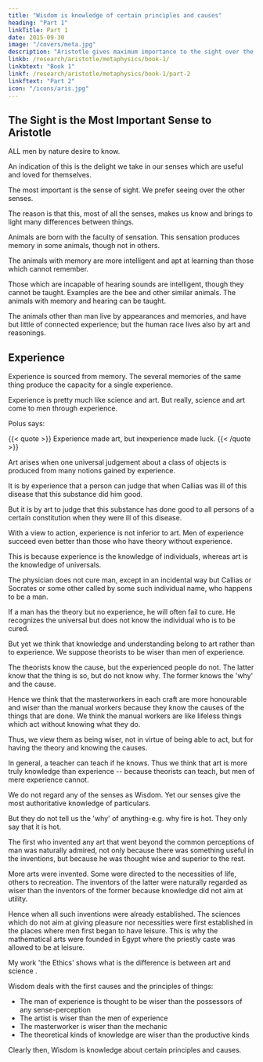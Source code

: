 ```yaml
---
title: "Wisdom is knowledge of certain principles and causes"
heading: "Part 1"
linkTitle: Part 1
date: 2015-09-30
image: "/covers/meta.jpg"
description: "Aristotle gives maximum importance to the sight over the other senses"
linkb: /research/aristotle/metaphysics/book-1/
linkbtext: "Book 1"
linkf: /research/aristotle/metaphysics/book-1/part-2
linkftext: "Part 2"
icon: "/icons/aris.jpg"
---
```



<!-- Written 350 B.C.E Translated by W. D. Ross -->

## The Sight is the Most Important Sense to Aristotle

ALL men by nature desire to know. 

An indication of this is the delight we take in our senses which are useful and loved for themselves.

The most important is the sense of sight. We prefer seeing over the other senses. 

<!-- For not only with a view to action, but even when we are not going to do anything, we prefer seeing (one might say) to everything else.  -->


The reason is that this, most of all the senses, makes us know and brings to light many differences between things.

Animals are born with the faculty of sensation. This sensation produces memory in some animals, though not in others.

The animals with memory are more intelligent and apt at learning than those which cannot remember.

Those which are incapable of hearing sounds are intelligent, though they cannot be taught. Examples are the bee and other similar animals. The animals with memory and hearing can be taught.

The animals other than man live by appearances and memories, and have but little of connected experience; but the human race lives also by art and reasonings. 


## Experience

Experience is sourced from memory. The several memories of the same thing produce the capacity for a single experience. 

Experience is pretty much like science and art. But really, science and art come to men through experience. 

Polus says:

{{< quote >}}
Experience made art, but inexperience made luck.
{{< /quote >}}


Art arises when one universal judgement about a class of objects is produced from many notions gained by experience. 

It is by experience that a person can judge that when Callias was ill of this disease that this substance did him good. 

<!-- , and similarly in the case of Socrates and in many individual cases, is a matter of experience;  -->

But it is by art to judge that this substance has done good to all persons of a certain constitution<!-- , marked off in one class, --> when they were ill of this disease<!-- , e.g. to phlegmatic or bilious people when burning with fevers- -->.

With a view to action, experience is not inferior to art. Men of experience succeed even better than those who have theory without experience.

This is because experience is the knowledge of individuals, whereas art is the knowledge of universals. <!-- , and actions and productions which are all concerned with the individual. --> 

The physician does not cure man, except in an incidental way but Callias or Socrates or some other called by some such individual name, who happens to be a man. 

If a man has the theory but no experience, he will often fail to cure. He recognizes the universal but does not know the individual who is to be cured.

But yet we think that knowledge and understanding belong to art rather than to experience. We suppose theorists to be wiser than men of experience. 

<!-- This implies that Wisdom depends in all cases rather on knowledge. -->

The theorists know the cause, but the experienced people do not. The latter know that the thing is so, but do not know why. The former knows the 'why' and the cause. 

Hence we think that the masterworkers in each craft are more honourable and wiser than the manual workers because they know the causes of the things that are done. We think the manual workers are like lifeless things which act without knowing what they do. <!-- , as fire burns,-but while the lifeless things perform each of their functions by a natural tendency, the labourers perform them through habit).  -->

Thus, we view them as being wiser, not in virtue of being able to act, but for having the theory and knowing the causes.

In general, a teacher can teach if he knows. Thus we <!-- it is a sign of the man who knows and of the man who does not know, that the former can teach, and therefore we  -->think that art is more truly knowledge than experience -- because theorists can teach, but men of mere experience cannot.

We do not regard any of the senses as Wisdom. Yet our senses give the most authoritative knowledge of particulars. 

But they do not tell us the 'why' of anything-e.g. why fire is hot. They only say that it is hot.

The first who invented any art that went beyond the common perceptions of man was naturally admired, not only because there was something useful in the inventions, but because he was thought wise and superior to the rest.

More arts were invented. Some were directed to the necessities of life, others to recreation. The inventors of the latter were naturally regarded as wiser than the inventors of the former because knowledge did not aim at utility. 

Hence when all such inventions were already established. The sciences which do not aim at giving pleasure nor necessities were first established in the places where men first began to have leisure. This is why the mathematical arts were founded in Egypt where the priestly caste was allowed to be at leisure.

<!-- do not aim at giving pleasure or at the necessities of life were discovered, and first  -->

My work 'the Ethics' shows what is the difference is between art and science <!-- and the other kindred faculties -->.

Wisdom deals with the first causes and the principles of things:
- The man of experience is thought to be wiser than the possessors of any sense-perception
- The artist is wiser than the men of experience
- The masterworker is wiser than the mechanic
- The theoretical kinds of knowledge are wiser than the productive kinds 

Clearly then, Wisdom is knowledge about certain principles and causes.
